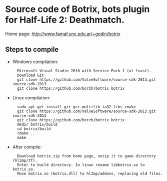 Source code of Botrix, bots plugin for Half-Life 2: Deathmatch.
===============================================================

Home page: http://www.famaf.unc.edu.ar/~godin/botrix

Steps to compile
----------------

- Windows compilation:

        Microsoft Visual Studio 2010 with Service Pack 1 (at least).
        Download Git.
        git clone https://github.com/ValveSoftware/source-sdk-2013.git source-sdk-2013
        git clone https://github.com/borzh/botrix botrix

- Linux compilation:

        sudo apt-get install git gcc-multilib ia32-libs cmake
        git clone https://github.com/ValveSoftware/source-sdk-2013.git source-sdk-2013
        git clone https://github.com/borzh/botrix botrix
        mkdir botrix/build
        cd botrix/build
        cmake ..
        make

- After compile:

        Download botrix.zip from home page, unzip it to game directory (hl2mp/tf).
        Enter to build directory. In linux rename libbotrix.so to botrix.so.
        Move botrix.so (botrix.dll) to hl2mp/addons, replacing old files.

